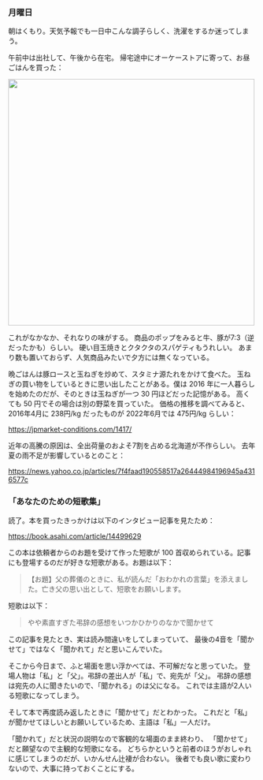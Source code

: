 ### 月曜日

朝はくもり。天気予報でも一日中こんな調子らしく、洗濯をするか迷ってしまう。

午前中は出社して、午後から在宅。
帰宅途中にオーケーストアに寄って、お昼ごはんを買った：

<img src="https://i.imgur.com/6hrRM8D.jpg" width="500">

これがなかなか、それなりの味がする。
商品のポップをみると牛、豚が7:3（逆だったかも）らしい。
硬い目玉焼きとクタクタのスパゲティもうれしい。
あまり数も置いておらず、人気商品みたいで夕方には無くなっている。

晩ごはんは豚ロースと玉ねぎを炒めて、スタミナ源たれをかけて食べた。
玉ねぎの買い物をしているときに思い出したことがある。僕は 2016 年に一人暮らしを始めたのだが、そのときは玉ねぎが一つ 30 円ほどだった記憶がある。
高くても 50 円でその場合は別の野菜を買っていた。
価格の推移を調べてみると、 2016年4月に 238円/kg だったものが 2022年6月では 475円/kg らしい：

https://jpmarket-conditions.com/1417/

近年の高騰の原因は、全出荷量のおよそ7割を占める北海道が不作らしい。
去年夏の雨不足が影響しているとのこと：

https://news.yahoo.co.jp/articles/7f4faad190558517a26444984196945a4316577c

### 「あなたのための短歌集」

読了。本を買ったきっかけは以下のインタビュー記事を見たため：

https://book.asahi.com/article/14499629

この本は依頼者からのお題を受けて作った短歌が 100 首収められている。記事にも登場するのだが好きな短歌がある。お題は以下：

> 【お題】父の葬儀のときに、私が読んだ「おわかれの言葉」を添えました。亡き父の思い出として、短歌をお願いします。

短歌は以下：

> やや素直すぎた弔辞の感想をいつかひかりのなかで聞かせて

この記事を見たとき、実は読み間違いをしてしまっていて、
最後の4音を「聞かせて」ではなく「聞かれて」だと思いこんでいた。

そこから今日まで、ふと場面を思い浮かべては、不可解だなと思っていた。
登場人物は「私」と「父」。弔辞の差出人が「私」で、宛先が「父」。
弔辞の感想は宛先の人に聞きたいので、「聞かれる」のは父になる。
これでは主語が2人いる短歌になってしまう。

そして本で再度読み返したときに「聞かせて」だとわかった。
これだと「私」が聞かせてほしいとお願いしているため、主語は「私」一人だけ。

「聞かれて」だと状況の説明なので客観的な場面のまま終わり、
「聞かせて」だと願望なので主観的な短歌になる。
どちらかというと前者のほうがおしゃれに感じてしまうのだが、いかんせん辻褄が合わない。
後者でも良い歌に変わりないので、大事に持っておくことにする。
